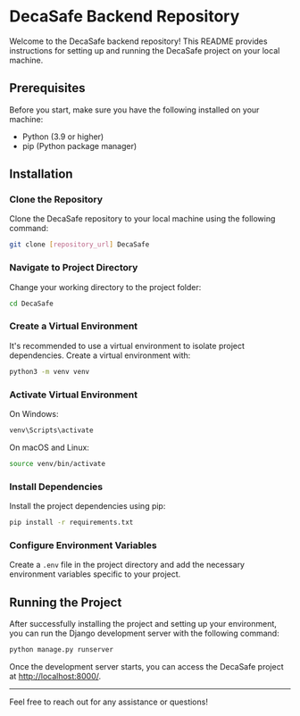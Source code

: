 # DecaSafe Backend Repository

Welcome to the DecaSafe backend repository! This README provides instructions for setting up and running the DecaSafe project on your local machine.

## Prerequisites
Before you start, make sure you have the following installed on your machine:

- Python (3.9 or higher)
- pip (Python package manager)

## Installation

### Clone the Repository
Clone the DecaSafe repository to your local machine using the following command:

```bash
git clone [repository_url] DecaSafe
```

### Navigate to Project Directory
Change your working directory to the project folder:

```bash
cd DecaSafe
```

### Create a Virtual Environment
It's recommended to use a virtual environment to isolate project dependencies. Create a virtual environment with:

```bash
python3 -m venv venv
```

### Activate Virtual Environment
On Windows:

```bash
venv\Scripts\activate
```

On macOS and Linux:

```bash
source venv/bin/activate
```

### Install Dependencies
Install the project dependencies using pip:

```bash
pip install -r requirements.txt
```

### Configure Environment Variables
Create a `.env` file in the project directory and add the necessary environment variables specific to your project.

## Running the Project

After successfully installing the project and setting up your environment, you can run the Django development server with the following command:

```bash
python manage.py runserver
```

Once the development server starts, you can access the DecaSafe project at [http://localhost:8000/](http://localhost:8000/).

---

Feel free to reach out for any assistance or questions!
